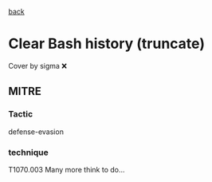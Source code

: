 [back](../index.md)
# Clear Bash history (truncate)
Cover by sigma :x: 
## MITRE
### Tactic
defense-evasion
### technique
T1070.003
Many more think to do...
